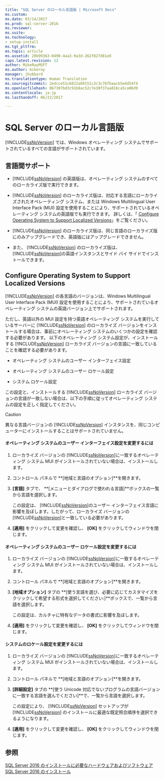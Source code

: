 ```yaml
---
title: "SQL Server のローカル言語版 | Microsoft Docs"
ms.custom: 
ms.date: 03/14/2017
ms.prod: sql-server-2016
ms.reviewer: 
ms.suite: 
ms.technology:
- setup-install
ms.tgt_pltfrm: 
ms.topic: article
ms.assetid: 20b99363-0490-4aa3-9a3d-262f827d81e8
caps.latest.revision: 12
author: MikeRayMSFT
ms.author: mikeray
manager: jhubbard
ms.translationtype: Human Translation
ms.sourcegitcommit: 2edcce51c6822a89151c3c3c76fbaacb5edd54f4
ms.openlocfilehash: 067307bd3c91b8ac52c7e30f37aa816ca5ca06d9
ms.contentlocale: ja-jp
ms.lasthandoff: 06/22/2017

---
```

# <a name="local-language-versions-in-sql-server"></a>SQL Server のローカル言語版
  [!INCLUDE[ssNoVersion](../../includes/ssnoversion-md.md)] では、Windows オペレーティング システムでサポートされているすべての言語がサポートされています。  
  
## <a name="cross-language-support"></a>言語間サポート  
  
-   [!INCLUDE[ssNoVersion](../../includes/ssnoversion-md.md)] の英語版は、オペレーティング システムのすべてのローカライズ版で実行できます。  
  
-   [!INCLUDE[ssNoVersion](../../includes/ssnoversion-md.md)] のローカライズ版は、対応する言語にローカライズされたオペレーティング システム、または Windows Multilingual User Interface Pack (MUI) 設定を使用することにより、サポートされているオペレーティング システムの英語版でも実行できます。 詳しくは、「 [Configure Operating System to Support Localized Versions](../../sql-server/install/local-language-versions-in-sql-server.md#BK_ConfigureOS)」をご覧ください。  
  
-   [!INCLUDE[ssNoVersion](../../includes/ssnoversion-md.md)] のローカライズ版は、同じ言語のローカライズ版にのみアップグレードでき、英語版にはアップグレードできません。  
  
-   また、 [!INCLUDE[ssNoVersion](../../includes/ssnoversion-md.md)] のローカライズ版は、 [!INCLUDE[ssNoVersion](../../includes/ssnoversion-md.md)]の英語インスタンスとサイド バイ サイドでインストールできます。  
  
##  <a name="BK_ConfigureOS"></a> Configure Operating System to Support Localized Versions  
 [!INCLUDE[ssNoVersion](../../includes/ssnoversion-md.md)] の各言語のバージョンは、Windows Multilingual User Interface Pack (MUI) 設定を使用することにより、サポートされているオペレーティング システムの英語バージョン上でサポートされます。  
  
 ただし、英語以外の MUI 設定を持つ英語オペレーティング システムを実行しているサーバーに [!INCLUDE[ssNoVersion](../../includes/ssnoversion-md.md)] のローカライズ バージョンをインストールする場合は、事前にオペレーティング システムのいくつかの設定を確認する必要があります。 以下のオペレーティング システム設定が、インストールする [!INCLUDE[ssNoVersion](../../includes/ssnoversion-md.md)] ローカライズ バージョンの言語に一致していることを確認する必要があります。  
  
-   オペレーティング システムのユーザー インターフェイス設定  
  
-   オペレーティング システムのユーザー ロケール設定  
  
-   システム ロケール設定  
  
 この設定と、インストールする [!INCLUDE[ssNoVersion](../../includes/ssnoversion-md.md)] ローカライズ バージョンの言語が一致しない場合は、以下の手順に従ってオペレーティング システムの設定を正しく指定してください。  
  
> [!CAUTION]  
>  異なる言語バージョンの [!INCLUDE[ssNoVersion](../../includes/ssnoversion-md.md)] インスタンスを、同じコンピューターにインストールすることはサポートされていません。  
  
#### <a name="to-change-the-operating-system-user-interface-setting"></a>オペレーティング システムのユーザー インターフェイス設定を変更するには  
  
1.  ローカライズ バージョンの [!INCLUDE[ssNoVersion](../../includes/ssnoversion-md.md)]に一致するオペレーティング システム MUI がインストールされていない場合は、インストールします。  
  
2.  コントロール パネルで **[地域と言語のオプション]**を開きます。  
  
3.  **[言語]** タブで、 **[メニューとダイアログで使われる言語]**ボックスの一覧から言語を選択します。  
  
     この設定は、 [!INCLUDE[ssNoVersion](../../includes/ssnoversion-md.md)]のユーザー インターフェイス言語に影響を及ぼします。したがって、ローカライズ バージョンの [!INCLUDE[ssNoVersion](../../includes/ssnoversion-md.md)]と一致している必要があります。  
  
4.  **[適用]** をクリックして変更を確認し、 **[OK]** をクリックしてウィンドウを閉じます。  
  
#### <a name="to-change-the-operating-system-user-locale-setting"></a>オペレーティング システムのユーザー ロケール設定を変更するには  
  
1.  ローカライズ バージョンの [!INCLUDE[ssNoVersion](../../includes/ssnoversion-md.md)]に一致するオペレーティング システム MUI がインストールされていない場合は、インストールします。  
  
2.  コントロール パネルで **[地域と言語のオプション]**を開きます。  
  
3.  **[地域オプション]** タブの **[使う言語を選び、必要に応じてカスタマイズをクリックして希望する形式を選択してください:]**ボックスで、一覧から言語を選択します。  
  
     この設定は、カルチャに特有なデータの書式に影響を及ぼします。  
  
4.  **[適用]** をクリックして変更を確認し、 **[OK]** をクリックしてウィンドウを閉じます。  
  
#### <a name="to-change-the-system-locale-setting"></a>システムのロケール設定を変更するには  
  
1.  ローカライズ バージョンの [!INCLUDE[ssNoVersion](../../includes/ssnoversion-md.md)]に一致するオペレーティング システム MUI がインストールされていない場合は、インストールします。  
  
2.  コントロール パネルで **[地域と言語のオプション]**を開きます。  
  
3.  **[詳細設定]** タブの **[使う Unicode 対応でないプログラムの言語バージョンに一致する言語を選んでください]**で、一覧から言語を選択します。  
  
     この設定により、 [!INCLUDE[ssNoVersion](../../includes/ssnoversion-md.md)] セットアップが [!INCLUDE[ssNoVersion](../../includes/ssnoversion-md.md)] のインストールに最適な既定照合順序を選択できるようになります。  
  
4.  **[適用]** をクリックして変更を確認し、 **[OK]** をクリックしてウィンドウを閉じます。  
  
## <a name="see-also"></a>参照  
 [SQL Server 2016 のインストールに必要なハードウェアおよびソフトウェア](../../sql-server/install/hardware-and-software-requirements-for-installing-sql-server.md)   
 [SQL Server 2016 のインストール](../../database-engine/install-windows/install-sql-server.md)  
  
  
